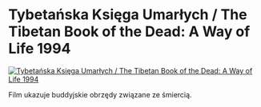 Tybetańska Księga Umarłych / The Tibetan Book of the Dead: A Way of Life 1994 
=============
[![Tybetańska Księga Umarłych / The Tibetan Book of the Dead: A Way of Life 1994 ](http://vidos.pl/images/player.gif)](http://vidos.pl/tybetanska-ksiega-umarlych-the-tibetan-book-of-the-dead-a-way-of-life-1994)

 Film ukazuje buddyjskie obrzędy związane ze śmiercią.
